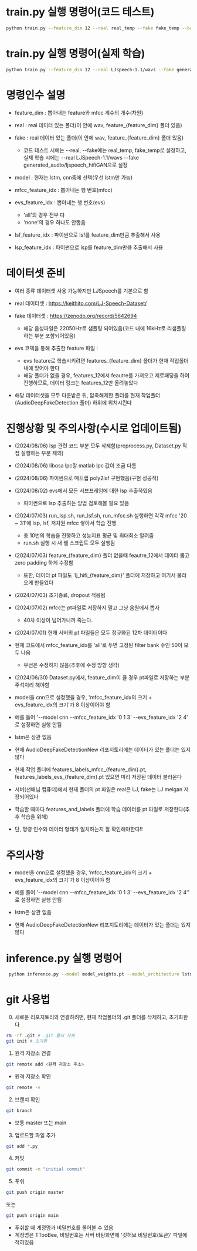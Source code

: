 # train.py 실행 명령어(코드 테스트)

```bash
python train.py --feature_dim 12 --real real_temp --fake fake_temp --batch_size 2 --epochs 4 --model lstm --learning_rate 0.00001 --mfcc_feature_idx '0 1 3' --evs_feature_idx '2 4' --lsf_feature_idx 'none'
```

# train.py 실행 명령어(실제 학습)

```bash
python train.py --feature_dim 12 --real LJSpeech-1.1/wavs --fake generated_audio/ljspeech_hifiGAN --batch_size 32 --epochs 100 --model lstm --learning_rate 0.00001 --mfcc_feature_idx 'all' --evs_feature_idx 'none' --lsf_feature_idx 'none'
```



# 명령인수 설명
- feature_dim : 뽑아내는 feature와 mfcc 계수의 개수(차원)
- real : real 데이터 있는 폴더(이 안에 wav, feature_{feature_dim} 폴더 있음)
- fake : real 데이터 있는 폴더(이 안에 wav, feature_{feature_dim} 폴더 있음)
    - 코드 테스트 시에는 --real, --fake에는 real_temp, fake_temp로 설정하고, 실제 학습 시에는 --real LJSpeech-1.1/wavs --fake generated_audio/ljspeech_hifiGAN으로 설정
- model : 현재는 lstm, cnn중에 선택(우선 lstm만 가능)
- mfcc_feature_idx : 뽑아내는 행 번호(mfcc)
- evs_feature_idx : 뽑아내는 행 번호(evs)
    - 'all'의 경우 전부 다
    - 'none'의 경우 하나도 안뽑음

- lsf_feature_idx : 파이썬으로 lsf를 feature_dim만큼 추출해서 사용
- lsp_feature_idx : 파이썬으로 lsp를 feature_dim만큼 추출해서 사용


# 데이터셋 준비
- 여러 종류 데이터셋 사용 가능하지만 LJSpeech를 기본으로 함
- real 데이터셋 : https://keithito.com/LJ-Speech-Dataset/
- fake 데이터셋 : https://zenodo.org/record/5642694
    - 해당 음성파일은 22050Hz로 샘플링 되어있음(코드 내에 16kHz로 리샘플링 하는 부분 포함되어있음)
- evs 코덱을 통해 추출한 feature 파일 : 
    - evs feature로 학습시키려면 features_{feature_dim} 폴더가 현재 작업폴더 내에 있어야 한다
    - 해당 폴더가 없을 경우, features_12에서 feautre를 가져오고 제로패딩을 하여 진행하므로, 데이터 링크는 features_12만 올려놓았다

- 해당 데이터셋을 모두 다운받은 뒤, 압축해제한 폴더를 현재 작업폴더(AudioDeepFakeDetection 폴더) 하위에 위치시킨다


# 진행상황 및 주의사항(수시로 업데이트됨)
- (2024/08/06) lsp 관련 코드 부분 모두 삭제함(preprocess.py, Dataset.py 직접 실행하는 부분 제외)
- (2024/08/06) libosa lpc랑 matlab lpc 값이 조금 다름
- (2024/08/06) 파이썬으로 매트랩 poly2lsf 구현했음(구현 성공적)
- (2024/08/02) evs에서 모든 서브프레임에 대한 lsp 추출하였음
    - 파이썬으로 lsp 추출하는 방법 검토해볼 필요 있음
- (2024/07/03) run_lsp.sh, run_lsf.sh, run_mfcc.sh 실행하면 각각 mfcc '20 ~ 31'에 lsp, lsf, 저차원 mfcc 쌓아서 학습 진행
    - 총 10번의 학습을 진행하고 성능지표 평균 및 최대최소 알려줌
    - run.sh 실행 시 새 쉘 스크립트 모두 실행됨
- (2024/07/03) feature_{feature_dim} 폴더 없을때 feautre_12에서 데이터 뽑고 zero padding 하게 수정함
    - 또한, 데이터 pt 파일도 'lj_hifi_{feature_dim}' 폴더에 저장하고 여기서 불러오게 만들었다
- (2024/07/03) 조기종료, dropout 적용됨 
- (2024/07/02) mfcc는 pt파일로 저장하지 말고 그냥 음원에서 뽑자
    - 40차 이상이 넘어가니까 죽는다. 
- (2024/07/01) 현재 서버의 pt 파일들은 모두 정규화된 12차 데이터이다
- 현재 코드에서 mfcc_feature_idx를 'all'로 두면 고정된 filter bank 수인 50이 모두 나옴
    - 우선은 수정하지 않음(추후에 수정 방향 생각)
- (2024/06/30) Dataset.py에서, feature_dim이 클 경우 pt파일로 저장하는 부분 주석처리 해야함
- model을 cnn으로 설정했을 경우, 'mfcc_feature_idx의 크기 + evs_feature_idx의 크기'가 8 이상이어야 함
- 예를 들어 '--model cnn --mfcc_feature_idx '0 1 3' --evs_feature_idx '2 4' 로 설정하면 실행 안됨
- lstm은 상관 없음

- 현재 AudioDeepFakeDetectionNew 리포지토리에는 데이터가 있는 폴더는 있지 않다

- 현재 작업 폴더에 features_labels_mfcc_{feature_dim}.pt, features_labels_evs_{feature_dim}.pt 있으면 미리 저장된 데이터 불러온다
- 서버(선배님 컴퓨터)에서 현재 폴더의 pt 파일은 real은 LJ, fake는 LJ melgan 저장되어있다
- 학습할 때마다 features_and_labels 폴더에 학습 데이터를 pt 파일로 저장한다(추후 학습을 위해)
- 단, 명령 인수와 데이터 형태가 일치하는지 잘 확인해야한다!!

# 주의사항
- model을 cnn으로 설정했을 경우, 'mfcc_feature_idx의 크기 + evs_feature_idx의 크기'가 8 이상이어야 함
- 예를 들어 '--model cnn --mfcc_feature_idx '0 1 3' --evs_feature_idx '2 4'' 로 설정하면 실행 안됨
- lstm은 상관 없음

- 현재 AudioDeepFakeDetectionNew 리포지토리에는 데이터가 있는 폴더는 있지 않다

# inference.py 실행 명렁어
```bash
 python inference.py --model model_weights.pt --model_architecture lstm --mfcc_feature_idx '0 1 3' --evs_feature_idx '2 4' --feature_dim 12 --input_dir fake
```


# git 사용법
0. 새로운 리포지토리와 연결하려면, 현재 작업폴더의 .git 폴더를 삭제하고, 초기화한다

```bash
rm -rf .git # .git 폴더 삭제
git init # 초기화
```
1. 원격 저장소 연결
```bash
git remote add <원격 저장소 주소>
```
- 원격 저장소 확인
```bash
git remote -v
```

2. 브랜치 확인
```bash
git branch
```
- 보통 master 또는 main

3. 업로드할 파일 추가
```bash
git add *.py
```

4. 커밋
```bash
git commit -m "initial commit"
```

5. 푸쉬
```bash
git push origin master
```
또는
```bash
git push origin main
```
- 푸쉬할 때 계정명과 비밀번호를 물어볼 수 있음
- 계정명은 TTooBee, 비밀번호는 서버 바탕화면에 '깃허브 비밀번호(토큰)' 파일에 적혀있음